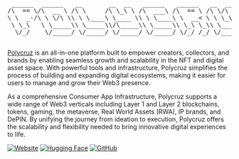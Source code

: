 <pre align="center">
  
 ______  ______   __       __  __   ______   ______   __  __   ______       __   ______    
/\  == \/\  __ \ /\ \     /\ \_\ \ /\  ___\ /\  == \ /\ \/\ \ /\___  \     /\ \ /\  __ \   
\ \  _-/\ \ \/\ \\ \ \____\ \____ \\ \ \____\ \  __< \ \ \_\ \\/_/  /__    \ \ \\ \ \/\ \  
 \ \_\   \ \_____\\ \_____\\/\_____\\ \_____\\ \_\ \_\\ \_____\ /\_____\    \ \_\\ \_____\ 
  \/_/    \/_____/ \/_____/ \/_____/ \/_____/ \/_/ /_/ \/_____/ \/_____/     \/_/ \/_____/ 
                                                                                                                                                                                                  
</pre>                                               

[Polycruz](https://www.polycruz.io/) is an all-in-one platform built to empower creators, collectors, and brands by enabling seamless growth and scalability in the NFT and digital asset space. With powerful tools and infrastructure, Polycruz simplifies the process of building and expanding digital ecosystems, making it easier for users to manage and grow their Web3 presence.

As a comprehensive Consumer App Infrastructure, Polycruz supports a wide range of Web3 verticals including Layer 1 and Layer 2 blockchains, tokens, gaming, the metaverse, Real World Assets (RWA), IP brands, and DePIN. By unifying the journey from ideation to execution, Polycruz offers the scalability and flexibility needed to bring innovative digital experiences to life.

[![Website](https://img.shields.io/badge/Website-polycruz.io-blue?style=flat&logo=globe)](https://www.polycruz.io/)
[![Hugging Face](https://img.shields.io/badge/🤗%20Hugging%20Face-Polycruz9-yellow)](https://huggingface.co/Polycruz9)
[![GitHub](https://img.shields.io/badge/GitHub-Polycruz-181717?style=flat&logo=github)](https://github.com/Polycruz)

                        
